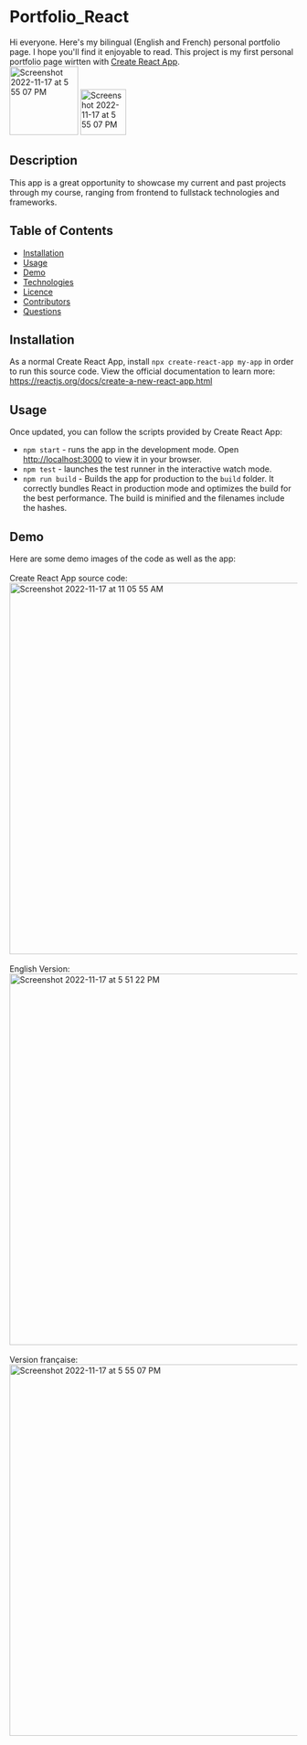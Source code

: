# Portfolio_React 

Hi everyone. Here's my bilingual (English and French) personal portfolio page. I hope you'll find it enjoyable to read.
This project is my first personal portfolio page wirtten with [Create React App](https://github.com/facebook/create-react-app). <br>
<img width="120" alt="Screenshot 2022-11-17 at 5 55 07 PM" src="https://user-images.githubusercontent.com/108379616/202578167-9c9cbcd7-d180-4bd9-b6b9-f8ad23f77130.png">
<img width="80" alt="Screenshot 2022-11-17 at 5 55 07 PM" src="https://user-images.githubusercontent.com/108379616/202578561-4fb7b6a6-6e9d-4ab1-8891-e8da0b30ee10.png">


## Description
This app is a great opportunity to showcase my current and past projects through my course, ranging from frontend to fullstack technologies and frameworks. 


## Table of Contents 
* [Installation](#installation)
* [Usage](#usage)
* [Demo](#demo)
* [Technologies](#technologies)
* [Licence](#licence)
* [Contributors](#contributors)
* [Questions](#questions)

## Installation

As a normal Create React App, install `npx create-react-app my-app` in order to run this source code. View the official documentation to learn more: https://reactjs.org/docs/create-a-new-react-app.html

## Usage
Once updated, you can follow the scripts provided by Create React App: 
* `npm start` - runs the app in the development mode. Open [http://localhost:3000](http://localhost:3000) to view it in your browser.
* `npm test` - launches the test runner in the interactive watch mode.
* `npm run build` - Builds the app for production to the `build` folder. It correctly bundles React in production mode and optimizes the build for the best performance. The build is minified and the filenames include the hashes.

## Demo 
Here are some demo images of the code as well as the app: <br><br>
Create React App source code: <br>
<img width="650" alt="Screenshot 2022-11-17 at 11 05 55 AM" src="https://user-images.githubusercontent.com/108379616/202576934-c643c7f3-7e98-40d5-a8e3-16b37ecb26b5.png"><br>
<br>
English Version:<br>
<img width="650" alt="Screenshot 2022-11-17 at 5 51 22 PM" src="https://user-images.githubusercontent.com/108379616/202577150-3a84227c-817f-4808-a2c4-16d47960b4ad.png"><br>
<br>
Version française:<br>
<img width="650" alt="Screenshot 2022-11-17 at 5 55 07 PM" src="https://user-images.githubusercontent.com/108379616/202577634-5c5691cb-2dbe-4616-871d-4a1b8acc3b98.png">



